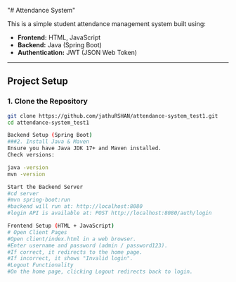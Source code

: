 "# Attendance System" 


This is a simple student attendance management system built using:
- **Frontend:** HTML, JavaScript
- **Backend:** Java (Spring Boot)
- **Authentication:** JWT (JSON Web Token)

---

## Project Setup

###  1. Clone the Repository
```sh
git clone https://github.com/jathuRSHAN/attendance-system_test1.git
cd attendance-system_test1

Backend Setup (Spring Boot)
###2. Install Java & Maven
Ensure you have Java JDK 17+ and Maven installed.
Check versions:

java -version
mvn -version

Start the Backend Server
#cd server
#mvn spring-boot:run
#backend will run at: http://localhost:8080
#login API is available at: POST http://localhost:8080/auth/login

Frontend Setup (HTML + JavaScript)
# Open Client Pages
#Open client/index.html in a web browser.
#Enter username and password (admin / password123).
#If correct, it redirects to the home page.
#If incorrect, it shows "Invalid login".
#Logout Functionality
#On the home page, clicking Logout redirects back to login.

